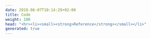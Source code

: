 ```yaml
---
date: 2018-06-07T10:14:29+02:00
title: Code
weight: 100
head: "<hr><li><small><strong>Reference</strong></small></li>"
generated: true
---
```

